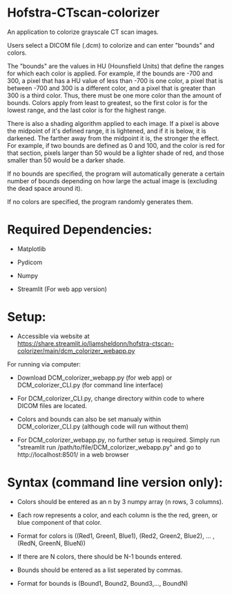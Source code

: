 # Hofstra-CTscan-colorizer
An application to colorize grayscale CT scan images. 

Users select a DICOM file (.dcm) to colorize and can enter "bounds" and colors.

The "bounds" are the values in HU (Hounsfield Units) that define the ranges for which each color is applied. For example, if the bounds are -700 and 300, a pixel that has a HU value of less than -700 is one color, a pixel that is between -700 and 300 is a different color, and a pixel that is greater than 300 is a third color. Thus, there must be one more color than the amount of bounds. Colors apply from least to greatest, so the first color is for the lowest range, and the last color is for the highest range.

There is also a shading algorithm applied to each image. If a pixel is above the midpoint of it's defined range, it is lightened, and if it is below, it is darkened. The farther away from the midpoint it is, the stronger the effect. For example, if two bounds are defined as 0 and 100, and the color is red for that section, pixels larger than 50 would be a lighter shade of red, and those smaller than 50 would be a darker shade.

If no bounds are specified, the program will automatically generate a certain number of bounds depending on how large the actual image is (excluding the dead space around it).

If no colors are specified, the program randomly generates them.

# Required Dependencies:

- Matplotlib

- Pydicom

- Numpy

- Streamlit (For web app version)

# Setup:

- Accessible via website at https://share.streamlit.io/liamsheldonn/hofstra-ctscan-colorizer/main/dcm_colorizer_webapp.py

For running via computer:

- Download DCM_colorizer_webapp.py (for web app) or DCM_colorizer_CLI.py (for command line interface)
	
- For DCM_colorizer_CLI.py, change directory within code to where DICOM files are located.
	
- Colors and bounds can also be set manualy within DCM_colorizer_CLI.py (although code will run without them)
	
- For DCM_colorizer_webapp.py, no further setup is required. Simply run "streamlit run /path/to/file/DCM_colorizer_webapp.py" and go to http://localhost:8501/ in a web browser

# Syntax (command line version only):
	
- Colors should be entered as an n by 3 numpy array (n rows, 3 columns). 
	
- Each row represents a color, and each column is the the red, green, or blue component of that color.
	
- Format for colors is ((Red1, Green1, Blue1), (Red2, Green2, Blue2), ... , (RedN, GreenN, BlueN))
	
- If there are N colors, there should be N-1 bounds entered.
	
- Bounds should be entered as a list seperated by commas.
	
- Format for bounds is (Bound1, Bound2, Bound3,..., BoundN)
	
	
	

